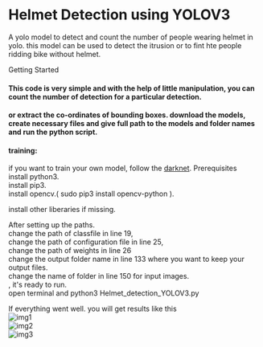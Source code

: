 # Helmet Detection using YOLOV3
A yolo model to detect and count the number of people wearing helmet in yolo. this model can be used to detect the itrusion or to fint hte people ridding bike without helmet.

Getting Started
#### This code is very simple and with the help of little manipulation, you can count the number of detection for a particular detection.
#### or extract the co-ordinates of bounding boxes. download the models, create necessary files and give full path to the models and folder names and run the python script.  

#### training:  
  if you want to train your own model, follow the [darknet](https://github.com/AlexeyAB/darknet).
Prerequisites  
install python3.  
install pip3.  
install opencv.( sudo pip3 install opencv-python ).  

install other liberaries  if missing.  


After setting up the paths.  
change the path of classfile in line 19,  
change the path of configuration file in line 25,  
change the path of weights in line 26  
change the output folder name in line 133 where you want to keep your output files.  
change the name of folder in line 150 for input images.  
, it's ready to run.  
open terminal and python3 Helmet_detection_YOLOV3.py  

If everything went well. you will get results like this  
![img1](https://github.com/BlcaKHat/yolov3-Helmet-Detection/blob/master/test_out/img3.jpg)  
![img2](https://github.com/BlcaKHat/yolov3-Helmet-Detection/blob/master/test_out/img4.jpg)  
![img3](https://github.com/BlcaKHat/yolov3-Helmet-Detection/blob/master/test_out/img.jpg)  


